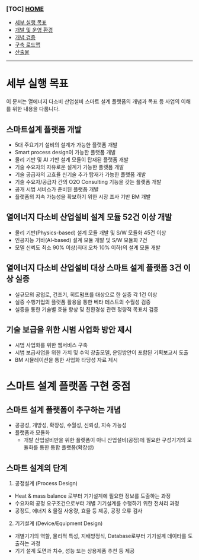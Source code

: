 ### [TOC] [HOME](/docs)

- [세부 실행 목표](/docs/concept.md)
- [개발 및 운영 환경](/docs/devops)
- [개념 검증](/docs/poc)
- [구축 로드맵](/docs/roadmap)
- [산출물](/docs/artifacts)

---

# 세부 실행 목표

이 문서는 열에너지 다소비 산업설비 스마트 설계 플랫폼의 개념과 목표 등 사업의 이해를 위한 내용을 다룹니다.

## 스마트설계 플랫폼 개발

- 5대 주요기기 설비의 설계가 가능한 플랫폼 개발
- Smart process design이 가능한 플랫폼 개발
- 물리 기반 및 AI 기반 설계 모듈이 탑재된 플랫폼 개발
- 기술 수요자의 자유로운 설계가 가능한 플랫폼 개발
- 기술 공급자의 고효율 신기술 추가 탑재가 가능한 플랫폼 개발
- 기술 수요자/공급자 간의 O2O Consulting 기능을 갖는 플랫폼 개발
- 공개 시범 서비스가 준비된 플랫폼 개발
- 플랫폼의 지속 가능성을 확보하기 위한 시장 조사 기반 BM 개발

## 열에너지 다소비 산업설비 설계 모듈 52건 이상 개발

- 물리 기반(Physics-based) 설계 모듈 개발 및 S/W 모듈화 45건 이상
- 인공지능 기바(AI-based) 설계 모듈 개발 및 S/W 모듈화 7건
- 모델 신뢰도 최소 90% 이상(최대 오차 10% 이하)의 설계 모듈 개발

## 열에너지 다소비 산업설비 대상 스마트 설계 플랫폼 3건 이상 실증

- 실규모의 공업로, 건조기, 히트펌프를 대상으로 한 실증 각 1건 이상
- 실증 수행기업의 플랫폼 활용을 통한 베타 테스트의 수월성 검증
- 실증을 통한 기술별 효율 향상 및 친환경성 관련 정량적 목표치 검증

## 기술 보급을 위한 시범 사업화 방안 제시

- 시범 사업화를 위한 웹서비스 구축
- 시범 보급사업을 위한 가치 및 수익 창출모델, 운영방안이 포함된 기획보고서 도출
- BM 시뮬레이션을 통한 사업화 타당성 자료 제시

# 스마트 설계 플랫폼 구현 중점

## 스마트 설계 플랫폼이 추구하는 개념

- 공공성, 개방성, 확장성, 수월성, 신뢰성, 지속 가능성
- 플랫폼과 모듈화
  - 개발 산업설비만을 위한 플랫폼이 아니 산업설비(공정)에 필요한 구성기기의 모듈화를 통한 통합 플랫폼(확장성)

## 스마트 설계의 단계

1. 공정설계 (Process Design)

- Heat & mass balance 로부터 기기설계에 필요한 정보를 도출하는 과정
- 수요자의 공정 요구조건으로부터 개별 기기설계를 수행하기 위한 전처리 과정
- 공정도, 에너지 & 물질 사용량, 효율 등 제공, 공정 오류 검사

2. 기기설계 (Device/Equipment Design)

- 개별기기의 역할, 물리적 특성, 지배방정식, Database로부터 기기설계 데이타를 도출하는 과정
- 기기 설계 도면과 치수, 성능 또는 상용제품 추천 등 제공
